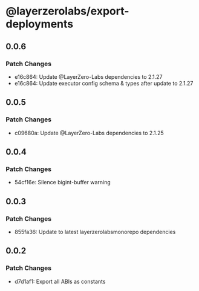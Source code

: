 # @layerzerolabs/export-deployments

## 0.0.6

### Patch Changes

- e16c864: Update @LayerZero-Labs dependencies to 2.1.27
- e16c864: Update executor config schema & types after update to 2.1.27

## 0.0.5

### Patch Changes

- c09680a: Update @LayerZero-Labs dependencies to 2.1.25

## 0.0.4

### Patch Changes

- 54cf16e: Silence bigint-buffer warning

## 0.0.3

### Patch Changes

- 855fa36: Update to latest layerzerolabsmonorepo dependencies

## 0.0.2

### Patch Changes

- d7d1af1: Export all ABIs as constants
